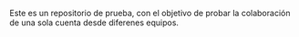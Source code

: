 Este es un repositorio de prueba, con el objetivo de probar la colaboración de una sola cuenta desde diferenes equipos.